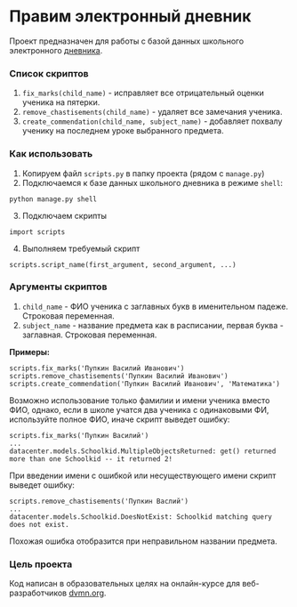 # Правим электронный дневник

Проект предназначен для работы с базой данных школьного электронного [дневника](https://github.com/devmanorg/e-diary).

### Список скриптов

1. `fix_marks(child_name)` - исправляет все отрицательный оценки ученика на пятерки.
2. `remove_chastisements(child_name)` - удаляет все замечания ученика.
3. `create_commendation(child_name, subject_name)` - добавляет похвалу ученику на последнем уроке выбранного предмета.

### Как использовать

1. Копируем файл `scripts.py` в папку проекта (рядом с `manage.py`)
2. Подключаемся к базе данных школьного дневника в режиме `shell`:
```
python manage.py shell
```
3. Подключаем скрипты
```
import scripts
```
4. Выполняем требуемый скрипт
```
scripts.script_name(first_argument, second_argument, ...)
```
### Аргументы скриптов

1. `child_name` - ФИО ученика с заглавных букв в именительном падеже. Строковая переменная.
2. `subject_name` - название предмета как в расписании, первая буква - заглавная. Строковая переменная.

**Примеры:**
```
scripts.fix_marks('Пупкин Василий Иванович')
scripts.remove_chastisements('Пупкин Василий Иванович')
scripts.create_commendation('Пупкин Василий Иванович', 'Математика')
```
Возможно использование только фамилии и имени ученика вместо ФИО, однако, если в школе учатся два ученика с одинаковыми ФИ, используйте полное ФИО, иначе скрипт выведет ошибку:
```
scripts.fix_marks('Пупкин Василий')
...
datacenter.models.Schoolkid.MultipleObjectsReturned: get() returned more than one Schoolkid -- it returned 2!
```

При введении имени с ошибкой или несуществующего имени скрипт выведет ошибку:
```
scripts.remove_chastisements('Пупкин Васлий')
...
datacenter.models.Schoolkid.DoesNotExist: Schoolkid matching query does not exist.
```
Похожая ошибка отобразится при неправильном названии предмета.

### Цель проекта

Код написан в образовательных целях на онлайн-курсе для веб-разработчиков [dvmn.org](https://dvmn.org/).
